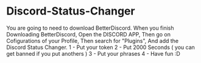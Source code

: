 # Discord-Status-Changer
You are going to need to download BetterDiscord.
When you finish Downloading BetterDiscord, Open the DISCORD APP, Then go on Cofigurations of your Profile, Then search for "Plugins", And add the Discord Status Changer.
1 - Put your token
2 - Put 2000 Seconds ( you can get banned if you put anothers ) 
3 - Put your phrases
4 - Have fun :D

